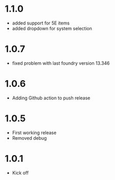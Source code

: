 # 1.1.0
- added support for 5E items
- added dropdown for system selection

# 1.0.7
- fixed problem with last foundry version 13.346

# 1.0.6
- Adding Github action to push release

# 1.0.5
- First working release
- Removed debug

# 1.0.1
- Kick off